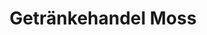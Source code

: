 ---
title: "Getränkehandel Moss"
url: /bad-muender-am-deister/getraenkehandel-moss/
shop: Getränke
---
